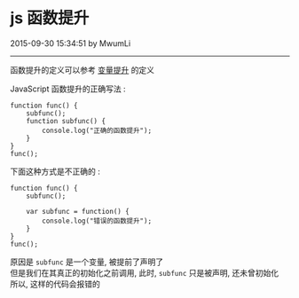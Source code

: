 # js 函数提升

2015-09-30 15:34:51 by MwumLi

---

函数提升的定义可以参考 [变量提升](./var_hoisting.md) 的定义   

JavaScript 函数提升的正确写法 :  

	function func() {
		subfunc();
		function subfunc() {
			console.log("正确的函数提升");
		}
	}
	func();

下面这种方式是不正确的 :  
	
	function func() {
		subfunc();

		var subfunc = function() {
			console.log("错误的函数提升");
		}
	}
	func();

原因是 `subfunc` 是一个变量, 被提前了声明了  
但是我们在其真正的初始化之前调用, 此时, `subfunc` 只是被声明, 还未曾初始化  
所以, 这样的代码会报错的  


